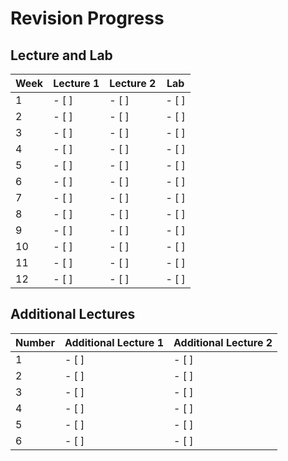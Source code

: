 # Revision Progress

## Lecture and Lab
| Week | Lecture 1 | Lecture 2 | Lab |
|------|-----------|-----------|-----|
| 1    | - [ ]     | - [ ]     | - [ ]   |
| 2    | - [ ]     | - [ ]     | - [ ]   |
| 3    | - [ ]     | - [ ]     | - [ ]   |
| 4    | - [ ]     | - [ ]     | - [ ]   |
| 5    | - [ ]     | - [ ]     | - [ ]   |
| 6    | - [ ]     | - [ ]     | - [ ]   |
| 7    | - [ ]     | - [ ]     | - [ ]   |
| 8    | - [ ]     | - [ ]     | - [ ]   |
| 9    | - [ ]     | - [ ]     | - [ ]   |
| 10   | - [ ]     | - [ ]     | - [ ]   |
| 11   | - [ ]     | - [ ]     | - [ ]   |
| 12   | - [ ]     | - [ ]     | - [ ]   |

## Additional Lectures
| Number | Additional Lecture 1 | Additional Lecture 2 |
|--------|----------------------|----------------------|
| 1      | - [ ]                | - [ ]                |
| 2      | - [ ]                | - [ ]                |
| 3      | - [ ]                | - [ ]                |
| 4      | - [ ]                | - [ ]                |
| 5      | - [ ]                | - [ ]                |
| 6      | - [ ]                | - [ ]                |
